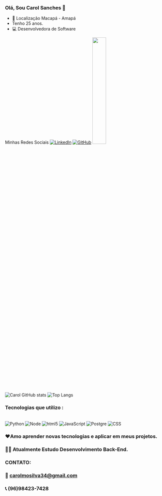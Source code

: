 ###  Olá, Sou Carol Sanches 👋
* :round_pushpin: Localização Macapá - Amapá
* Tenho 25 anos.
* :computer: Desenvolvedora de Software
  
Minhas Redes Sociais
[![Linkedln](https://img.shields.io/badge/LinkedIn-0077B5?style=for-the-badge&logo=linkedin&logoColor=white)](https://www.linkedin.com/in/carol-sanches-878391185/)
[![GitHub](https://img.shields.io/badge/GitHub-100000?style=for-the-badge&logo=github&logoColor=white)](https://github.com/CarolinaSanches24)
<img src="https://static.vecteezy.com/system/resources/previews/019/153/003/original/3d-minimal-programming-icon-coding-screen-web-development-concept-laptop-with-a-coding-screen-and-a-coding-icon-3d-illustration-png.png" width="30%" height="30%">
![Carol GitHub stats](https://github-readme-stats.vercel.app/api?username=CarolinaSanches24&show_icons=true&theme=radical)   ![Top Langs](https://github-readme-stats.vercel.app/api/top-langs/?username=CarolinaSanches24&layout=compact)


### Tecnologias que utilizo : 
<div style = "display:inline_block"><br/>
<img align = "center" alt="Python" src = "https://img.shields.io/badge/Python-3776AB?style=for-the-badge&logo=python&logoColor=white"/>
<img align = "center" alt="Node" src = "https://img.shields.io/badge/Node.js-43853D?style=for-the-badge&logo=node.js&logoColor=white"/>
<img align = "center" alt="html5" src = "https://img.shields.io/badge/HTML5-E34F26?style=for-the-badge&logo=html5&logoColor=white"/>
<img align = "center" alt="JavaScript" src = "https://img.shields.io/badge/JavaScript-F7DF1E?style=for-the-badge&logo=javascript&logoColor=black"/>
<img align = "center" alt="Postgre" src = "https://img.shields.io/badge/PostgreSQL-316192?style=for-the-badge&logo=postgresql&logoColor=white"/>
<img align = "center" alt="CSS" src = "https://img.shields.io/badge/CSS-239120?&style=for-the-badge&logo=css3&logoColor=white"/>

###  ❤️Amo aprender novas tecnologias e aplicar em meus projetos.
### 👩‍💻 Atualmente Estudo Desenvolvimento Back-End.

### CONTATO:
### 📧 carolmosilva34@gmail.com
### 📞 (96)98423-7428


</div>
